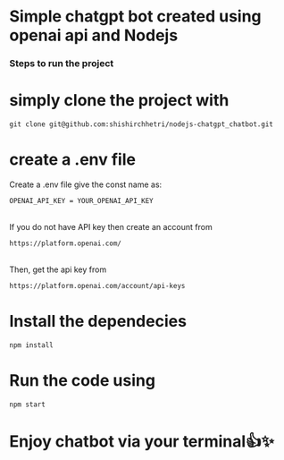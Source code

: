 # Simple chatgpt bot created using openai api and Nodejs
### Steps to run the project 
# simply clone the project with 
`git clone git@github.com:shishirchhetri/nodejs-chatgpt_chatbot.git`
# create a .env file 
Create a .env file give the const name as: 


`OPENAI_API_KEY = YOUR_OPENAI_API_KEY`

<br/>
If you do not have API key then create an account from

`https://platform.openai.com/`

<br/>
Then, get the api key from 

`https://platform.openai.com/account/api-keys`

# Install the dependecies
```npm install```
<br/>

# Run the code using
`npm start`

# Enjoy chatbot via your terminal👍✨
